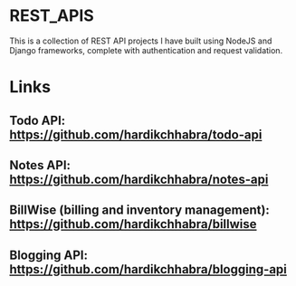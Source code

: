 # REST_APIS
This is a collection of REST API projects I have built using NodeJS and Django frameworks, complete with authentication and request validation.

# Links

## Todo API: https://github.com/hardikchhabra/todo-api

## Notes API: https://github.com/hardikchhabra/notes-api

## BillWise (billing and inventory management): https://github.com/hardikchhabra/billwise

## Blogging API: https://github.com/hardikchhabra/blogging-api
